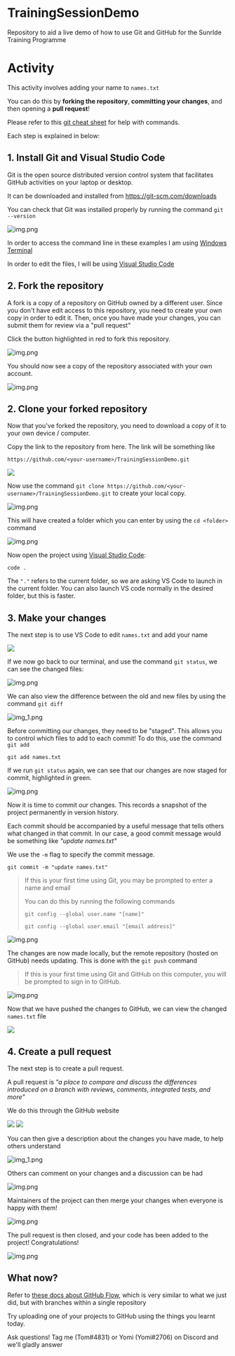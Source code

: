 # TrainingSessionDemo
Repository to aid a live demo of how to use Git and GitHub for the SunrIde Training Programme

# Activity

This activity involves adding your name to `names.txt`

You can do this by **forking the repository**, **committing your changes**, and then opening a **pull request**!

Please refer to this [git cheat sheet](https://training.github.com/downloads/github-git-cheat-sheet.pdf) for help with commands.

Each step is explained in below:

## 1. Install Git and Visual Studio Code

Git is the open source distributed version control system that facilitates GitHub activities on your laptop or desktop. 

It can be downloaded and installed from https://git-scm.com/downloads

You can check that Git was installed properly by running the command `git --version`

![img.png](images/git_version.png)

In order to access the command line in these examples I am using 
[Windows Terminal](https://www.microsoft.com/en-gb/p/windows-terminal/9n0dx20hk701#activetab=pivot:overviewtab)

In order to edit the files, I will be using [Visual Studio Code](https://code.visualstudio.com/)

## 2. Fork the repository

A fork is a copy of a repository on GitHub owned by a different user. Since you don't have edit 
access to this repository, you need to create your own copy in order to edit it. Then, once you have
 made your changes, you can submit them for review via a "pull request"

Click the button highlighted in red to fork this repository.

![img.png](images/fork.png)

You should now see a copy of the repository associated with your own account.

![img.png](images/fork2.png)

## 2. Clone your forked repository

Now that you've forked the repository, you need to download a copy of it to your own device / computer.

Copy the link to the repository from here. The link will be something like

`https://github.com/<your-username>/TrainingSessionDemo.git`

![](images/clone_your_forked_repo.png)

Now use the command `git clone https://github.com/<your-username>/TrainingSessionDemo.git` to create your local copy.

![img.png](images/git_clone.png)

This will have created a folder which you can enter by using the `cd <folder>` command

![img.png](images/cd.png)

Now open the project using [Visual Studio Code](https://code.visualstudio.com/):

    code .

The `"."` refers to the current folder, so we are asking VS Code to launch in the current folder. You can also launch 
VS code normally in the desired folder, but this is faster.

## 3. Make your changes

The next step is to use VS Code to edit `names.txt` and add your name

![](images/edit_names_txt.png)

If we now go back to our terminal, and use the command `git status`, we can see the changed files:

![img.png](images/git_status_1.png)

We can also view the difference between the old and new files by using the command `git diff`

![img_1.png](images/git_diff.png)

Before committing our changes, they need to be "staged". This allows you to control which files to add to each commit! 
To do this, use the command `git add`

    git add names.txt

If we run `git status` again, we can see that our changes are now staged for commit, highlighted in green.

![img.png](images/git_status_2.png)

Now it is time to commit our changes. This records a snapshot of the project permanently in version history.

Each commit should be accompanied by a useful message that tells others what changed in that commit. In our case, 
a good commit message would be something like _"update names.txt"_

We use the `-m` flag to specify the commit message.

    git commit -m "update names.txt"

> If this is your first time using Git, you may be prompted to enter a name and email 
> 
> You can do this by running the following commands
> 
>     git config --global user.name "[name]"
> 
>     git config --global user.email "[email address]"

![img.png](images/commit.png)

The changes are now made locally, but the remote repository (hosted on GitHub) needs updating. 
This is done with the `git push` command

> If this is your first time using Git and GitHub on this computer, you will be prompted to
> sign in to GitHub.

![img.png](images/push.png)

Now that we have pushed the changes to GitHub, we can view the changed `names.txt` file

![](images/push2.png)

## 4. Create a pull request

The next step is to create a pull request.

A pull request is _"a place to compare and discuss the differences introduced on a branch with reviews, comments, integrated
tests, and more"_

We do this through the GitHub website

![](images/make_pull_request.png)
![](images/make_pull_request2.png)

You can then give a description about the changes you have made, to help others understand 

![img_1.png](images/make_pull_request3.png)

Others can comment on your changes and a discussion can be had

![img.png](images/pr_comments.png)

Maintainers of the project can then merge your changes when everyone is happy with them!

![img.png](images/merge_pull_request.png)

The pull request is then closed, and your code has been added to the project! Congratulations! 

![img.png](images/closed_pr.png)

## What now?

Refer to [these docs about GitHub Flow](https://docs.github.com/en/get-started/quickstart/github-flow), which is very 
similar to what we just did, but with branches within a single repository

Try uploading one of your projects to GitHub using the things you learnt today.

Ask questions! Tag me (Tom#4831) or Yomi (Yomi#2706) on Discord and we'll gladly answer